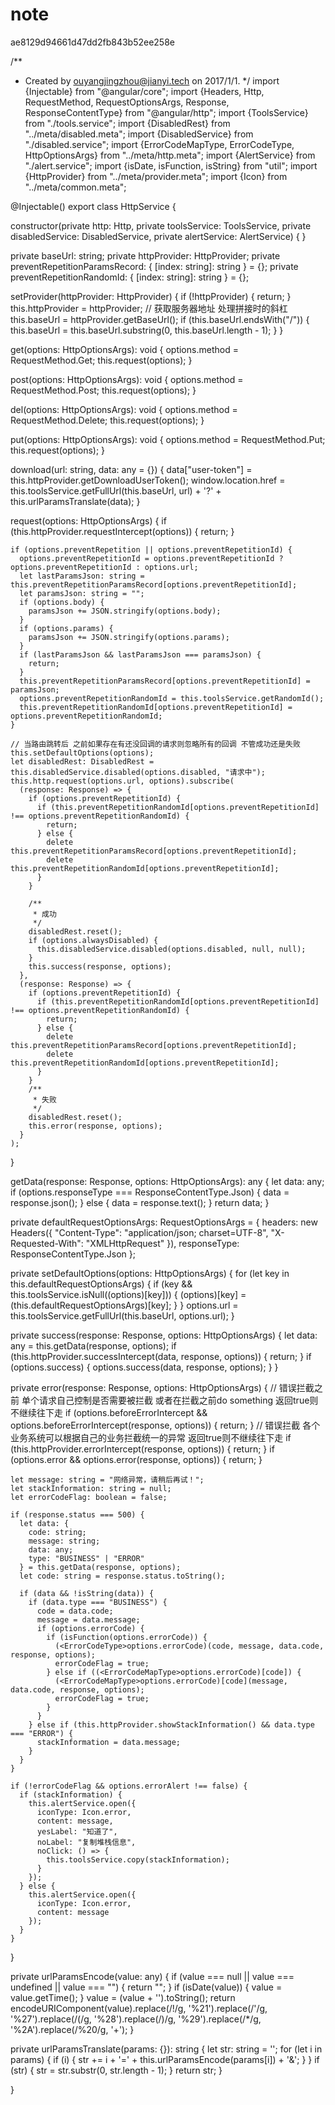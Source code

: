 # note

ae8129d94661d47dd2fb843b52ee258e

/**
 * Created by ouyangjingzhou@jianyi.tech on 2017/1/1.
 */
import {Injectable} from "@angular/core";
import {Headers, Http, RequestMethod, RequestOptionsArgs, Response, ResponseContentType} from "@angular/http";
import {ToolsService} from "./tools.service";
import {DisabledRest} from "../meta/disabled.meta";
import {DisabledService} from "./disabled.service";
import {ErrorCodeMapType, ErrorCodeType, HttpOptionsArgs} from "../meta/http.meta";
import {AlertService} from "./alert.service";
import {isDate, isFunction, isString} from "util";
import {HttpProvider} from "../meta/provider.meta";
import {Icon} from "../meta/common.meta";

@Injectable()
export class HttpService {

  constructor(private http: Http,
              private toolsService: ToolsService,
              private disabledService: DisabledService,
              private alertService: AlertService) {
  }

  private baseUrl: string;
  private httpProvider: HttpProvider;
  private preventRepetitionParamsRecord: { [index: string]: string } = {};
  private preventRepetitionRandomId: { [index: string]: string } = {};

  setProvider(httpProvider: HttpProvider) {
    if (!httpProvider) {
      return;
    }
    this.httpProvider = httpProvider;
    // 获取服务器地址 处理拼接时的斜杠
    this.baseUrl = httpProvider.getBaseUrl();
    if (this.baseUrl.endsWith("/")) {
      this.baseUrl = this.baseUrl.substring(0, this.baseUrl.length - 1);
    }
  }

  get(options: HttpOptionsArgs): void {
    options.method = RequestMethod.Get;
    this.request(options);
  }

  post(options: HttpOptionsArgs): void {
    options.method = RequestMethod.Post;
    this.request(options);
  }

  del(options: HttpOptionsArgs): void {
    options.method = RequestMethod.Delete;
    this.request(options);
  }

  put(options: HttpOptionsArgs): void {
    options.method = RequestMethod.Put;
    this.request(options);
  }

  download(url: string, data: any = {}) {
    data["user-token"] = this.httpProvider.getDownloadUserToken();
    window.location.href = this.toolsService.getFullUrl(this.baseUrl, url) + '?' + this.urlParamsTranslate(data);
  }

  request(options: HttpOptionsArgs) {
    if (this.httpProvider.requestIntercept(options)) {
      return;
    }

    if (options.preventRepetition || options.preventRepetitionId) {
      options.preventRepetitionId = options.preventRepetitionId ? options.preventRepetitionId : options.url;
      let lastParamsJson: string = this.preventRepetitionParamsRecord[options.preventRepetitionId];
      let paramsJson: string = "";
      if (options.body) {
        paramsJson += JSON.stringify(options.body);
      }
      if (options.params) {
        paramsJson += JSON.stringify(options.params);
      }
      if (lastParamsJson && lastParamsJson === paramsJson) {
        return;
      }
      this.preventRepetitionParamsRecord[options.preventRepetitionId] = paramsJson;
      options.preventRepetitionRandomId = this.toolsService.getRandomId();
      this.preventRepetitionRandomId[options.preventRepetitionId] = options.preventRepetitionRandomId;
    }

    // 当路由跳转后 之前如果存在有还没回调的请求则忽略所有的回调 不管成功还是失败
    this.setDefaultOptions(options);
    let disabledRest: DisabledRest = this.disabledService.disabled(options.disabled, "请求中");
    this.http.request(options.url, options).subscribe(
      (response: Response) => {
        if (options.preventRepetitionId) {
          if (this.preventRepetitionRandomId[options.preventRepetitionId] !== options.preventRepetitionRandomId) {
            return;
          } else {
            delete this.preventRepetitionParamsRecord[options.preventRepetitionId];
            delete this.preventRepetitionRandomId[options.preventRepetitionId];
          }
        }

        /**
         * 成功
         */
        disabledRest.reset();
        if (options.alwaysDisabled) {
          this.disabledService.disabled(options.disabled, null, null);
        }
        this.success(response, options);
      },
      (response: Response) => {
        if (options.preventRepetitionId) {
          if (this.preventRepetitionRandomId[options.preventRepetitionId] !== options.preventRepetitionRandomId) {
            return;
          } else {
            delete this.preventRepetitionParamsRecord[options.preventRepetitionId];
            delete this.preventRepetitionRandomId[options.preventRepetitionId];
          }
        }
        /**
         * 失败
         */
        disabledRest.reset();
        this.error(response, options);
      }
    );
  }

  getData(response: Response, options: HttpOptionsArgs): any {
    let data: any;
    if (options.responseType === ResponseContentType.Json) {
      data = response.json();
    } else {
      data = response.text();
    }
    return data;
  }

  private defaultRequestOptionsArgs: RequestOptionsArgs = {
    headers: new Headers({
      "Content-Type": "application/json; charset=UTF-8",
      "X-Requested-With": "XMLHttpRequest"
    }),
    responseType: ResponseContentType.Json
  };

  private setDefaultOptions(options: HttpOptionsArgs) {
    for (let key in this.defaultRequestOptionsArgs) {
      if (key && this.toolsService.isNull((<any>options)[key])) {
        (<any>options)[key] = (<any>this.defaultRequestOptionsArgs)[key];
      }
    }
    options.url = this.toolsService.getFullUrl(this.baseUrl, options.url);
  }

  private success(response: Response, options: HttpOptionsArgs) {
    let data: any = this.getData(response, options);
    if (this.httpProvider.successIntercept(data, response, options)) {
      return;
    }
    if (options.success) {
      options.success(data, response, options);
    }
  }

  private error(response: Response, options: HttpOptionsArgs) {
    // 错误拦截之前 单个请求自己控制是否需要被拦截 或者在拦截之前do something 返回true则不继续往下走
    if (options.beforeErrorIntercept && options.beforeErrorIntercept(response, options)) {
      return;
    }
    // 错误拦截 各个业务系统可以根据自己的业务拦截统一的异常 返回true则不继续往下走
    if (this.httpProvider.errorIntercept(response, options)) {
      return;
    }
    if (options.error && options.error(response, options)) {
      return;
    }

    let message: string = "网络异常，请稍后再试！";
    let stackInformation: string = null;
    let errorCodeFlag: boolean = false;

    if (response.status === 500) {
      let data: {
        code: string;
        message: string;
        data: any;
        type: "BUSINESS" | "ERROR"
      } = this.getData(response, options);
      let code: string = response.status.toString();

      if (data && !isString(data)) {
        if (data.type === "BUSINESS") {
          code = data.code;
          message = data.message;
          if (options.errorCode) {
            if (isFunction(options.errorCode)) {
              (<ErrorCodeType>options.errorCode)(code, message, data.code, response, options);
              errorCodeFlag = true;
            } else if ((<ErrorCodeMapType>options.errorCode)[code]) {
              (<ErrorCodeMapType>options.errorCode)[code](message, data.code, response, options);
              errorCodeFlag = true;
            }
          }
        } else if (this.httpProvider.showStackInformation() && data.type === "ERROR") {
          stackInformation = data.message;
        }
      }
    }

    if (!errorCodeFlag && options.errorAlert !== false) {
      if (stackInformation) {
        this.alertService.open({
          iconType: Icon.error,
          content: message,
          yesLabel: "知道了",
          noLabel: "复制堆栈信息",
          noClick: () => {
            this.toolsService.copy(stackInformation);
          }
        });
      } else {
        this.alertService.open({
          iconType: Icon.error,
          content: message
        });
      }
    }
  }


  private urlParamsEncode(value: any) {
    if (value === null || value === undefined || value === "") {
      return "";
    }
    if (isDate(value)) {
      value = <Date>value.getTime();
    }
    value = (value + '').toString();
    return encodeURIComponent(value).replace(/!/g, '%21').replace(/'/g, '%27').replace(/\(/g, '%28').replace(/\)/g, '%29').replace(/\*/g, '%2A').replace(/%20/g, '+');
  }

  private urlParamsTranslate(params: {}): string {
    let str: string = '';
    for (let i in params) {
      if (i) {
        str += i + '=' + this.urlParamsEncode(params[i]) + '&';
      }
    }
    if (str) {
      str = str.substr(0, str.length - 1);
    }
    return str;
  }

}



